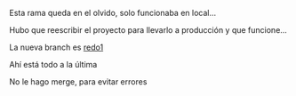 Esta rama queda en el olvido, solo funcionaba en local...

Hubo que reescribir el proyecto para llevarlo a producción y que funcione...

La nueva branch es [redo1](https://github.com/tossuttid/django-experiment/tree/redo1)

Ahí está todo a la última

No le hago merge, para evitar errores

